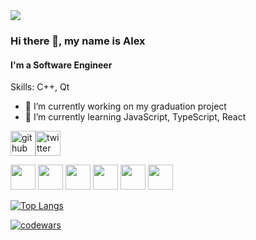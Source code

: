 <img src="images/Sakura.gif">

### Hi there 👋, my name is Alex
#### I'm a Software Engineer



Skills: C++, Qt

- 🔭 I’m currently working on my graduation project
- 🌱 I’m currently learning JavaScript, TypeScript, React


[<img src="https://cdn.jsdelivr.net/gh/devicons/devicon/icons/github/github-original.svg"  alt='github' height='40'>](https://github.com/KeoFoxy)[<img src="https://cdn.jsdelivr.net/gh/devicons/devicon/icons/twitter/twitter-original.svg" alt='twitter' height='40' width='40'>](https://twitter.com/FoxyKeo)

<img src="https://cdn.jsdelivr.net/gh/devicons/devicon/icons/javascript/javascript-original.svg"  height='40'> <img src="https://cdn.jsdelivr.net/gh/devicons/devicon/icons/typescript/typescript-original.svg" height='40'> <img src="https://cdn.jsdelivr.net/gh/devicons/devicon/icons/react/react-original-wordmark.svg" height='40'> <img src="https://cdn.jsdelivr.net/gh/devicons/devicon/icons/cplusplus/cplusplus-original.svg" height='40'> <img src="https://cdn.jsdelivr.net/gh/devicons/devicon/icons/qt/qt-original.svg" height='40'> <img src="https://cdn.jsdelivr.net/gh/devicons/devicon/icons/swift/swift-original.svg" height='40'>


[![Top Langs](https://github-readme-stats.vercel.app/api/top-langs/?username=KeoFoxy&layout=compact)](https://github.com/anuraghazra/github-readme-stats)

[![codewars](https://www.codewars.com/users/KeoFoxy/badges/large)](https://www.codewars.com/users/KeoFoxy)


